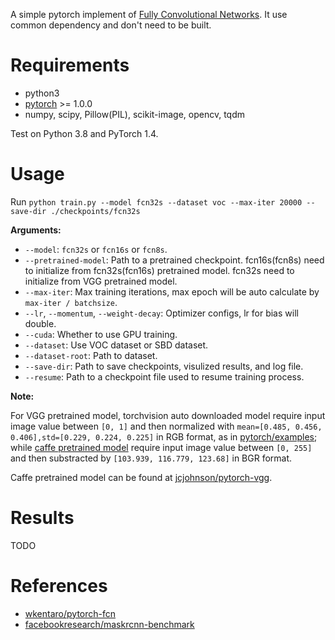 A simple pytorch implement of [Fully Convolutional Networks](https://github.com/shelhamer/fcn.berkeleyvision.org). It use common dependency and don't need to be built.


# Requirements

+ python3
+ [pytorch](https://github.com/pytorch/pytorch) >= 1.0.0
+ numpy, scipy, Pillow(PIL), scikit-image, opencv, tqdm

Test on Python 3.8 and PyTorch 1.4.

# Usage

Run `python train.py --model fcn32s --dataset voc --max-iter 20000 --save-dir ./checkpoints/fcn32s`

**Arguments:**
+ `--model`: `fcn32s` or `fcn16s` or `fcn8s`.
+ `--pretrained-model`: Path to a pretrained checkpoint. fcn16s(fcn8s) need to initialize from fcn32s(fcn16s) pretrained model. fcn32s need to initialize from VGG pretrained model.
+ `--max-iter`: Max training iterations, max epoch will be auto calculate by `max-iter / batchsize`.
+ `--lr`, `--momentum`, `--weight-decay`: Optimizer configs, lr for bias will double.
+ `--cuda`: Whether to use GPU training.
+ `--dataset`: Use VOC dataset or SBD dataset.
+ `--dataset-root`: Path to dataset.
+ `--save-dir`: Path to save checkpoints, visulized results, and log file.
+ `--resume`: Path to a checkpoint file used to resume training process.

**Note:**

For VGG pretrained model, torchvision auto downloaded model require input image value between `[0, 1]` and then normalized with `mean=[0.485, 0.456, 0.406],std=[0.229, 0.224, 0.225]` in RGB format, as in [pytorch/examples](https://github.com/pytorch/examples/blob/97304e232807082c2e7b54c597615dc0ad8f6173/imagenet/main.py#L197-L207); while [caffe pretrained model](https://github.com/BVLC/caffe/wiki/Model-Zoo#models-used-by-the-vgg-team-in-ilsvrc-2014) require input image value between `[0, 255]` and then substracted by `[103.939, 116.779, 123.68]` in BGR format.

Caffe pretrained model can be found at [jcjohnson/pytorch-vgg](https://github.com/jcjohnson/pytorch-vgg).


# Results
TODO


# References

+ [wkentaro/pytorch-fcn](https://github.com/wkentaro/pytorch-fcn)
+ [facebookresearch/maskrcnn-benchmark](https://github.com/facebookresearch/maskrcnn-benchmark)

